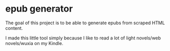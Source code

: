 # epub generator
The goal of this project is to be able to generate epubs from scraped HTML content.

I made this little tool simply because I like to read a lot of light novels/web novels/wuxia on my Kindle. 